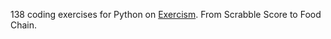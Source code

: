 138 coding exercises for Python on [Exercism](https://exercism.org/tracks/python). From Scrabble Score to Food Chain.

